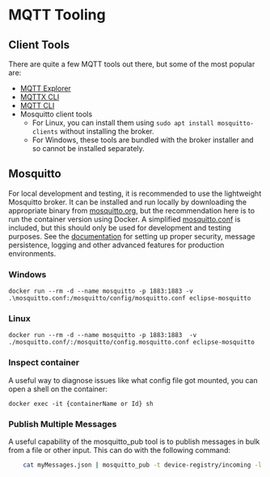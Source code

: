 # MQTT Tooling

## Client Tools

There are quite a few MQTT tools out there, but some of the most popular are:

- [MQTT Explorer](https://mqtt-explorer.com/)
- [MQTTX CLI](https://mqttx.app/cli)
- [MQTT CLI](https://hivemq.github.io/mqtt-cli/docs/installation/)
- Mosquitto client tools
  - For Linux, you can install them using `sudo apt install mosquitto-clients` without installing the broker.
  - For Windows, these tools are bundled with the broker installer and so cannot be installed separately.

## Mosquitto

For local development and testing, it is recommended to use the lightweight Mosquitto broker. It can be installed and run locally by downloading the appropriate binary from [mosquitto.org](mosquitto.org/download/), but the recommendation here is to run the container version using Docker. A simplified [mosquitto.conf](./mosquitto.conf) is included, but this should only be used for development and testing purposes. See the [documentation](https://mosquitto.org/man/mosquitto-conf-5.html) for setting up proper security, message persistence, logging and other advanced features for production environments.

### Windows

``` shell
docker run --rm -d --name mosquitto -p 1883:1883 -v .\mosquitto.conf:/mosquitto/config/mosquitto.conf eclipse-mosquitto
```

### Linux

``` shell
docker run --rm -d --name mosquitto -p 1883:1883  -v ./mosquitto.conf/:/mosquitto/config.mosquitto.conf eclipse-mosquitto
```

### Inspect container

A useful way to diagnose issues like what config file got mounted, you can open a shell on the container:

``` shell
docker exec -it {containerName or Id} sh
```

### Publish Multiple Messages

A useful capability of the mosquitto_pub tool is to publish messages in bulk from a file or other input. This can do with the following command:

```bash
    cat myMessages.json | mosquitto_pub -t device-registry/incoming -l
```
